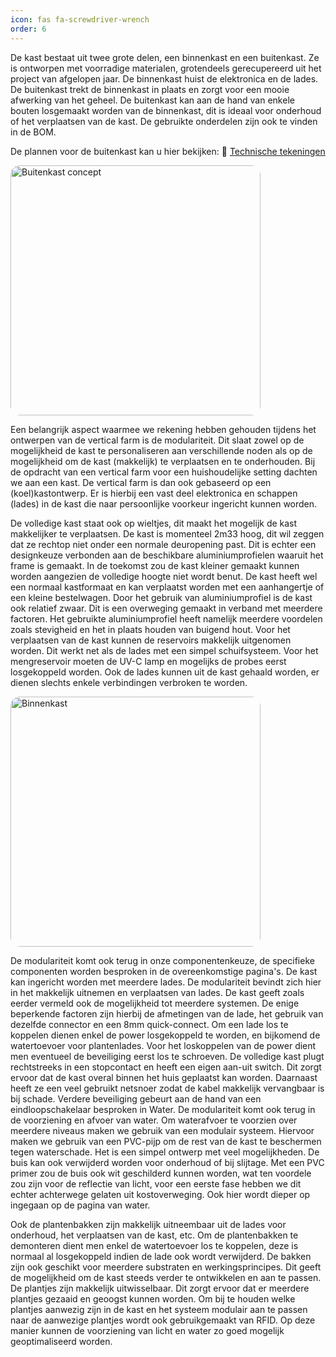 ```yaml
---
icon: fas fa-screwdriver-wrench
order: 6       
---
```


De kast bestaat uit twee grote delen, een binnenkast en een buitenkast. Ze is ontworpen met voorradige materialen, grotendeels gerecupereerd uit het project van afgelopen jaar. De binnenkast huist de elektronica en de lades. De buitenkast trekt de binnenkast in plaats en zorgt voor een mooie afwerking van het geheel. De buitenkast kan aan de hand van enkele bouten losgemaakt worden van de binnenkast, dit is ideaal voor onderhoud of het verplaatsen van de kast. De gebruikte onderdelen zijn ook te vinden in de BOM.

De plannen voor de buitenkast kan u hier bekijken: <!--Of verwijzing naar git.-->
📄 [Technische tekeningen](https://vertical-farming-ib3.github.io/assets/files/Kast/vertical_farming_250425.pdf)

<img src="{{ '/assets/img/Kast/Buitenkast_concept.png' | relative_url }}" alt="Buitenkast concept" target="_blank" width="400" style="border-radius: 15px;" />

Een belangrijk aspect waarmee we rekening hebben gehouden tijdens het ontwerpen van de vertical farm is de modulariteit. Dit slaat zowel op de mogelijkheid de kast te personaliseren aan verschillende noden als op de mogelijkheid om de kast (makkelijk) te verplaatsen en te onderhouden. Bij de opdracht van een vertical farm voor een huishoudelijke setting dachten we aan een kast. De vertical farm is dan ook gebaseerd op een (koel)kastontwerp. Er is hierbij een vast deel elektronica en schappen (lades) in de kast die naar persoonlijke voorkeur ingericht kunnen worden.

De volledige kast staat ook op wieltjes, dit maakt het mogelijk de kast makkelijker te verplaatsen. De kast is momenteel 2m33 hoog, dit wil zeggen dat ze rechtop niet onder een normale deuropening past. Dit is echter een designkeuze verbonden aan de beschikbare aluminiumprofielen waaruit het frame is gemaakt. In de toekomst zou de kast kleiner gemaakt kunnen worden aangezien de volledige hoogte niet wordt benut. De kast heeft wel een normaal kastformaat en kan verplaatst worden met een aanhangertje of een kleine bestelwagen. Door het gebruik van aluminiumprofiel is de kast ook relatief zwaar. Dit is een overweging gemaakt in verband met meerdere factoren. Het gebruikte aluminiumprofiel heeft namelijk meerdere voordelen zoals stevigheid en het in plaats houden van buigend hout. Voor het verplaatsen van de kast kunnen de reservoirs makkelijk uitgenomen worden. Dit werkt net als de lades met een simpel schuifsysteem. Voor het mengreservoir moeten de UV-C lamp en mogelijks de probes eerst losgekoppeld worden. Ook de lades kunnen uit de kast gehaald worden, er dienen slechts enkele verbindingen verbroken te worden.

<img src="{{ '/assets/img/Kast/Binnenkast.png' | relative_url }}" alt="Binnenkast" width="400" style="border-radius: 15px;" />

De modulariteit komt ook terug in onze componentenkeuze, de specifieke componenten worden besproken in de overeenkomstige pagina's. De kast kan ingericht worden met meerdere lades. De modulariteit bevindt zich hier in het makkelijk uitnemen en verplaatsen van lades. De kast geeft zoals eerder vermeld ook de mogelijkheid tot meerdere systemen. De enige beperkende factoren zijn hierbij de afmetingen van de lade, het gebruik van dezelfde connector en een 8mm quick-connect. Om een lade los te koppelen dienen enkel de power losgekoppeld te worden, en bijkomend de watertoevoer voor plantenlades. Voor het loskoppelen van de power dient men eventueel de beveiliging eerst los te schroeven. De volledige kast plugt rechtstreeks in een stopcontact en heeft een eigen aan-uit switch. Dit zorgt ervoor dat de kast overal binnen het huis geplaatst kan worden. Daarnaast heeft ze een veel gebruikt netsnoer zodat de kabel makkelijk vervangbaar is bij schade. Verdere beveiliging gebeurt aan de hand van een eindloopschakelaar besproken in Water. De modulariteit komt ook terug in de voorziening en afvoer van water. Om waterafvoer te voorzien over meerdere niveaus maken we gebruik van een modulair systeem. Hiervoor maken we gebruik van een PVC-pijp om de rest van de kast te beschermen tegen waterschade. Het is een simpel ontwerp met veel mogelijkheden. De buis kan ook verwijderd worden voor onderhoud of bij slijtage. Met een PVC primer zou de buis ook wit geschilderd kunnen worden, wat ten voordele zou zijn voor de reflectie van licht, voor een eerste fase hebben we dit echter achterwege gelaten uit kostoverweging. Ook hier wordt dieper op ingegaan op de pagina van water.

Ook de plantenbakken zijn makkelijk uitneembaar uit de lades voor onderhoud, het verplaatsen van de kast, etc. Om de plantenbakken te demonteren dient men enkel de watertoevoer los te koppelen, deze is normaal al losgekoppeld indien de lade ook wordt verwijderd. De bakken zijn ook geschikt voor meerdere substraten en werkingsprincipes. Dit geeft de mogelijkheid om de kast steeds verder te ontwikkelen en aan te passen. De plantjes zijn makkelijk uitwisselbaar. Dit zorgt ervoor dat er meerdere plantjes gezaaid en geoogst kunnen worden. Om bij te houden welke plantjes aanwezig zijn in de kast en het systeem modulair aan te passen naar de aanwezige plantjes wordt ook gebruikgemaakt van RFID. Op deze manier kunnen de voorziening van licht en water zo goed mogelijk geoptimaliseerd worden.

